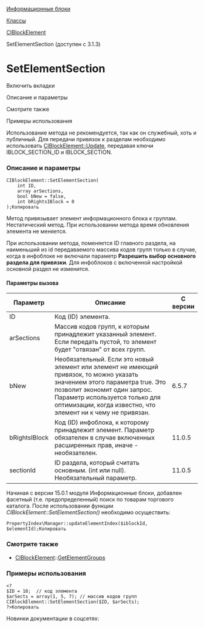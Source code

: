 [Информационные блоки](/api_help/iblock/index.php)

[Классы](/api_help/iblock/classes/index.php)

[CIBlockElement](/api_help/iblock/classes/ciblockelement/index.php)

SetElementSection (доступен с 3.1.3)

SetElementSection
=================

Включить вкладки

Описание и параметры

Смотрите также

Примеры использования

Использование метода не рекомендуется, так как он служебный, хоть и публичный. Для передачи привязок к разделам необходимо использовать [CIBlockElement::Update](/api_help/iblock/classes/ciblockelement/update.php), передавая ключи IBLOCK\_SECTION\_ID и IBLOCK\_SECTION.

### Описание и параметры

```
CIBlockElement::SetElementSection(
	int ID,
	array arSections,
	bool bNew = false,
	int bRightsIBlock = 0
);Копировать
```

Метод привязывает элемент информационного блока к группам. Нестатический метод. При использовании метода время обновления элемента не меняется.

При использовании метода, поменяется ID главного раздела, на наименьший из id передаваемого массива кодов групп только в случае, когда в инфоблоке не включали параметр **Разрешить выбор основного раздела для привязки**. Для инфоблоков с включенной настройкой основной раздел не изменится.

#### Параметры вызова

| Параметр | Описание | С версии |
| --- | --- | --- |
| ID | Код (ID) элемента. |  |
| arSections | Массив кодов групп, к которым принадлежит указанный элемент. Если передать пустой, то элемент будет "отвязан" от всех групп. |  |
| bNew | Необязательный. Если это новый элемент или элемент не имеющий привязок, то можно указать значением этого параметра true. Это позволит экономит один запрос.   Параметр используется только для оптимизации, когда известно, что элемент ни к чему не привязан. | 6.5.7 |
| bRightsIBlock | Код (ID) инфоблока, к которому принадлежит элемент. Параметр обязателен в случае включенных расширенных прав, иначе - необязателен. | 11.0.5 |
| sectionId | ID раздела, который считать основным. (int или null). Необязательный параметр. | 11.0.5 |

Начиная с версии 15.0.1 модуля Информационные блоки, добавлен фасетный (т.е. предопределенный) поиск по товарам торгового каталога. После использовании функции *CIBlockElement::SetElementSection()* необходимо осуществить:

```
PropertyIndex\Manager::updateElementIndex($iblockId, $elementId);Копировать
```

### Смотрите также

* [CIBlockElement](/api_help/iblock/classes/ciblockelement/index.php)::[GetElementGroups](/api_help/iblock/classes/ciblockelement/getelementgroups.php)

### Примеры использования

```
<?
$ID = 18;  // код элемента
$arSects = array(1, 5, 7); // массив кодов групп
CIBlockElement::SetElementSection($ID, $arSects);
?>Копировать
```

Новинки документации в соцсетях: